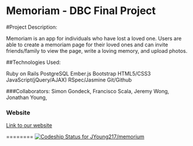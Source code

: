 Memoriam - DBC Final Project
========
#Project Description:

Memoriam is an app for individuals who have lost a loved one. Users are able to create a memoriam page for their loved ones and can invite friends/family to view the page, write a loving memory, and upload photos.


##Technologies Used:

Ruby on Rails
PostgreSQL
Ember.js
Bootstrap
HTML5/CSS3
JavaScript(jQuery/AJAX)
RSpec/Jasmine
Git/Github


###Collaborators: 
Simon Gondeck, 
Francisco Scala, 
Jeremy Wong, 
Jonathan Young, 

### Website
[Link to our website](http://memoriam-dbc.herokuapp.com/)

========
[ ![Codeship Status for JYoung217/memorium](https://www.codeship.io/projects/ceb368c0-ffca-0131-a18b-6aff84905aac/status)](https://www.codeship.io/projects/29779)
